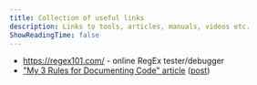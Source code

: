 ```yaml
---
title: Collection of useful links
description: Links to tools, articles, manuals, videos etc.
ShowReadingTime: false
---
```


- https://regex101.com/ - online RegEx tester/debugger
- ["My 3 Rules for Documenting Code" article](https://dev.to/wraith/my-3-rules-for-documenting-code-2f54)
  ([post](../posts/03-documenting-code))
